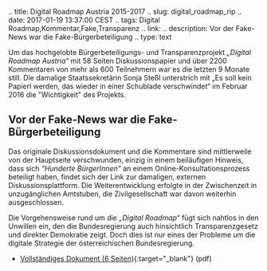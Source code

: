 .. title: Digital Roadmap Austria 2015-2017
.. slug: digital_roadmap_rip
.. date: 2017-01-19 13:37:00 CEST
.. tags: Digital Roadmap,Kommentar,Fake,Transparenz
.. link:
.. description: Vor der Fake-News war die Fake-Bürgerbeteiligung
.. type: text

Um das hochgelobte Bürgerbeteiligungs- und Transparenzprojekt *„Digital Roadmap Austria“* mit 58 Seiten Diskussionspapier und über 2200 Kommentaren von mehr als 600 Teilnehmern war es die letzten 9 Monate still.
Die damalige Staatssekretärin Sonja Steßl unterstrich mit „Es soll kein Papierl werden, das wieder in einer Schublade verschwindet“ im Februar 2016 die "Wichtigkeit" des Projekts.

## Vor der Fake-News war die Fake-Bürgerbeteiligung

Das originale Diskussionsdokument und die Kommentare sind mittlerweile von der Hauptseite verschwunden, einzig in einem beiläufigen Hinweis, dass sich *"Hunderte BürgerInnen"* an einem Online-Konsultationsprozess beteiligt haben, findet sich der Link zur damaligen, externen Diskussionsplattform. Die Weiterentwicklung erfolgte in der Zwischenzeit in unzugänglichen Amtstuben, die Zivilgesellschaft war davon weiterhin ausgeschlossen. 


Die Vorgehensweise rund um die  *„Digital Roadmap“* fügt sich nahtlos in den Unwillen ein, den die Bundesregierung auch hinsichtlich Transparenzgesetz und direkter Demokratie zeigt.
Doch dies ist nur eines der Probleme um die digitale Strategie der österreichischen Bundesregierung.

<!-- TEASER_END -->

* [Vollständiges Dokument (6 Seiten)](link:///files/publications/201701_Digital_Roadmap_C3W.pdf){:target="_blank"} (pdf)

